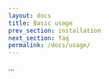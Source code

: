 ```yaml
---
layout: docs
title: Basic usage
prev_section: installation
next_section: faq
permalink: /docs/usage/
---
```



...